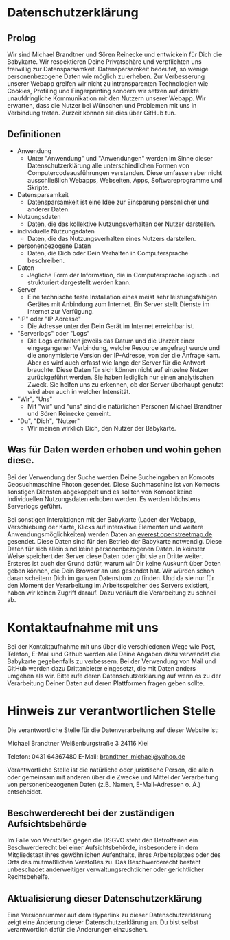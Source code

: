 # Datenschutzerklärung

## Prolog

Wir sind Michael Brandtner und Sören Reinecke und entwickeln für Dich die Babykarte. Wir respektieren Deine Privatsphäre und verpflichten uns freiwillig zur Datensparsamkeit. Datensparsamkeit bedeutet, so wenige personenbezogene Daten wie möglich zu erheben. Zur Verbesserung unserer Webapp greifen wir nicht zu intransparenten Technologien wie Cookies, Profiling und Fingerprinting sondern wir setzen auf direkte unaufdringliche Kommunikation mit den Nutzern unserer Webapp. Wir erwarten, dass die Nutzer bei Wünschen und Problemen mit uns in Verbindung treten. Zurzeit können sie dies über GitHub tun.

## Definitionen

- Anwendung
  - Unter "Anwendung" und "Anwendungen" werden im Sinne dieser Datenschutzerklärung alle unterschiedlichen Formen von Computercodeausführungen verstanden. Diese umfassen aber nicht ausschließlich Webapps, Webseiten, Apps, Softwareprogramme und Skripte.
- Datensparsamkeit
  - Datensparsamkeit ist eine Idee zur Einsparung persönlicher und anderer Daten.
- Nutzungsdaten
  - Daten, die das kollektive Nutzungsverhalten der Nutzer darstellen.
- individuelle Nutzungsdaten
  - Daten, die das Nutzungsverhalten eines Nutzers darstellen.
- personenbezogene Daten
  - Daten, die Dich oder Dein Verhalten in Computersprache beschreiben.
- Daten
  - Jegliche Form der Information, die in Computersprache logisch und strukturiert dargestellt werden kann.
- Server
  - Eine technische feste Installation eines meist sehr leistungsfähigen Gerätes mit Anbindung zum Internet. Ein Server stellt Dienste im Internet zur Verfügung.
- "IP" oder "IP Adresse"
  - Die Adresse unter der Dein Gerät im Internet erreichbar ist.
- "Serverlogs" oder "Logs"
  - Die Logs enthalten jeweils das Datum und die Uhrzeit einer eingegangenen Verbindung, welche Resource angefragt wurde und die anonymisierte Version der IP-Adresse, von der die Anfrage kam. Aber es wird auch erfasst wie lange der Server für die Antwort brauchte. Diese Daten für sich können nicht auf einzelne Nutzer zurückgeführt werden. Sie haben lediglich nur einen analytischen Zweck. Sie helfen uns zu erkennen, ob der Server überhaupt genutzt wird aber auch in welcher Intensität.
- "Wir", "Uns"
  - Mit "wir" und "uns" sind die natürlichen Personen Michael Brandtner und Sören Reinecke gemeint.
- "Du", "Dich", "Nutzer"
  - Wir meinen wirklich Dich, den Nutzer der Babykarte.

## Was für Daten werden erhoben und wohin gehen diese.

Bei der Verwendung der Suche werden Deine Sucheingaben an Komoots Geosuchmaschine Photon gesendet. Diese Suchmaschine ist von Komoots sonstigen Diensten abgekoppelt und es sollten von Komoot keine individuellen Nutzungsdaten erhoben werden. Es werden höchstens Serverlogs geführt.

Bei sonstigen Interaktionen mit der Babykarte (Laden der Webapp, Verschiebung der Karte, Klicks auf interaktive Elementen und weitere Anwendungsmöglichkeiten) werden Daten an [everest.openstreetmap.de](https://everest.openstreetmap.de) gesendet. Diese Daten sind für den Betrieb der Babykarte notwendig. Diese Daten für sich allein sind keine personenbezogenen Daten. In keinster Weise speichert der Server diese Daten oder gibt sie an Dritte weiter. Ersteres ist auch der Grund dafür, warum wir Dir keine Auskunft über Daten geben können, die Dein Browser an uns gesendet hat. Wir würden schon daran scheitern Dich im ganzen Datenstrom zu finden. Und da sie nur für den Moment der Verarbeitung im Arbeitsspeicher des Servers existiert, haben wir keinen Zugriff darauf. Dazu verläuft die Verarbeitung zu schnell ab.

# Kontaktaufnahme mit uns

Bei der Kontaktaufnahme mit uns über die verschiedenen Wege wie Post, Telefon, E-Mail und Github werden alle Deine Angaben dazu verwendet die Babykarte gegebenfalls zu verbessern. Bei der Verwendung von Mail und GitHub werden dazu Drittanbieter eingesetzt, die mit Daten anders umgehen als wir. Bitte rufe deren Datenschutzerklärung auf wenn es zu der Verarbeitung Deiner Daten auf deren Plattformen fragen geben sollte.



# Hinweis zur verantwortlichen Stelle

Die verantwortliche Stelle für die Datenverarbeitung auf dieser Website ist:

Michael Brandtner 
Weißenburgstraße 3 
24116 Kiel

Telefon: 0431 64367480 
E-Mail: [brandtner_michael@yahoo.de](mailto:brandtner_michael@yahoo.de)

Verantwortliche Stelle ist die natürliche oder juristische Person, 
die allein oder gemeinsam mit anderen über die Zwecke und Mittel der 
Verarbeitung von personenbezogenen Daten (z.B. Namen, E-Mail-Adressen o.
 Ä.) entscheidet.

## Beschwerderecht bei der zuständigen Aufsichtsbehörde

Im Falle von Verstößen gegen die DSGVO steht den Betroffenen ein 
Beschwerderecht bei einer Aufsichtsbehörde, insbesondere in dem 
Mitgliedstaat ihres gewöhnlichen Aufenthalts, ihres Arbeitsplatzes oder 
des Orts des mutmaßlichen Verstoßes zu. Das Beschwerderecht besteht 
unbeschadet anderweitiger verwaltungsrechtlicher oder gerichtlicher 
Rechtsbehelfe.

## Aktualisierung dieser Datenschutzerklärung

Eine Versionnummer auf dem Hyperlink zu dieser Datenschutzerklärung 
zeigt eine Änderung dieser Datenschutzerklärung an. Du bist selbst 
verantwortlich dafür die Änderungen einzusehen.
